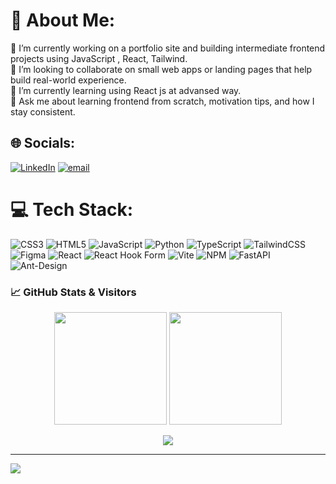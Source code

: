 # 💫 About Me:
🔭 I’m currently working on a portfolio site and building intermediate frontend projects using JavaScript , React, Tailwind.<br>🤝 I’m looking to collaborate on small web apps or landing pages that help build real-world experience.<br>🌱 I’m currently learning using React js at advansed way.<br>💬 Ask me about learning frontend from scratch, motivation tips, and how I stay consistent.


## 🌐 Socials:
[![LinkedIn](https://img.shields.io/badge/LinkedIn-%230077B5.svg?logo=linkedin&logoColor=white)](https://www.linkedin.com/in/tonyismoilov/) [![email](https://img.shields.io/badge/Email-D14836?logo=gmail&logoColor=white)](mailto:ismoilovtolqinjon528@gmail.com) 

# 💻 Tech Stack:
![CSS3](https://img.shields.io/badge/css3-%231572B6.svg?style=for-the-badge&logo=css3&logoColor=white) ![HTML5](https://img.shields.io/badge/html5-%23E34F26.svg?style=for-the-badge&logo=html5&logoColor=white) ![JavaScript](https://img.shields.io/badge/javascript-%23323330.svg?style=for-the-badge&logo=javascript&logoColor=%23F7DF1E) ![Python](https://img.shields.io/badge/python-3670A0?style=for-the-badge&logo=python&logoColor=ffdd54) ![TypeScript](https://img.shields.io/badge/typescript-%23007ACC.svg?style=for-the-badge&logo=typescript&logoColor=white) ![TailwindCSS](https://img.shields.io/badge/tailwindcss-%2338B2AC.svg?style=for-the-badge&logo=tailwind-css&logoColor=white) ![Figma](https://img.shields.io/badge/figma-%23F24E1E.svg?style=for-the-badge&logo=figma&logoColor=white) ![React](https://img.shields.io/badge/react-%2320232a.svg?style=for-the-badge&logo=react&logoColor=%2361DAFB) ![React Hook Form](https://img.shields.io/badge/React%20Hook%20Form-%23EC5990.svg?style=for-the-badge&logo=reacthookform&logoColor=white) ![Vite](https://img.shields.io/badge/vite-%23646CFF.svg?style=for-the-badge&logo=vite&logoColor=white) ![NPM](https://img.shields.io/badge/NPM-%23CB3837.svg?style=for-the-badge&logo=npm&logoColor=white) ![FastAPI](https://img.shields.io/badge/FastAPI-005571?style=for-the-badge&logo=fastapi) ![Ant-Design](https://img.shields.io/badge/-AntDesign-%230170FE?style=for-the-badge&logo=ant-design&logoColor=white)

### 📈 GitHub Stats & Visitors

<p align="center">
  <img src="https://github-readme-stats.vercel.app/api?username=TonyPDP&show_icons=true&theme=tokyonight&hide=stars&count_private=true" height="180"/>
  <img src="https://github-readme-streak-stats.herokuapp.com?user=TonyPDP&theme=tokyonight" height="180"/>
</p>

<p align="center">
  <img src="https://visitcount.itsvg.in/api?id=TonyPDP&label=Profile%20Views&color=12&icon=0&pretty=true" />
</p>

---
[![](https://visitcount.itsvg.in/api?id=TonyPDP&icon=0&color=0)](https://visitcount.itsvg.in)

<!-- Proudly created with GPRM ( https://gprm.itsvg.in ) -->
